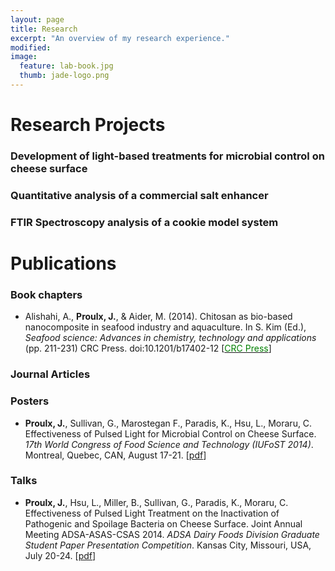 ```yaml
---
layout: page
title: Research
excerpt: "An overview of my research experience."
modified: 
image: 
  feature: lab-book.jpg
  thumb: jade-logo.png
---
```


# Research Projects

### Development of light-based treatments for microbial control on cheese surface

### Quantitative analysis of a commercial salt enhancer

### FTIR Spectroscopy analysis of a cookie model system

# Publications

### Book chapters

* Alishahi, A., **Proulx, J.**, & Aider, M. (2014). Chitosan as bio-based nanocomposite in seafood industry and aquaculture. In S. Kim (Ed.), *Seafood science: Advances in chemistry, technology and applications* (pp. 211-231) CRC Press. doi:10.1201/b17402-12 [[<span style="color:green">CRC Press</span>](http://www.crcnetbase.com/doi/abs/10.1201/b17402-12)]

### Journal Articles

### Posters

* **Proulx, J.**, Sullivan, G., Marostegan F., Paradis, K., Hsu, L., Moraru, C. Effectiveness of Pulsed Light for Microbial Control on Cheese Surface. *17th World Congress of Food Science and Technology (IUFoST 2014)*. Montreal, Quebec, CAN, August 17-21. [[pdf](https://dl.dropboxusercontent.com/u/51364198/Poster_IUFoST.pdf)]

### Talks

* **Proulx, J.**, Hsu, L., Miller, B., Sullivan, G., Paradis, K., Moraru, C. Effectiveness of Pulsed Light Treatment on the Inactivation of Pathogenic and Spoilage Bacteria on Cheese Surface.  Joint Annual Meeting ADSA-ASAS-CSAS 2014. *ADSA Dairy Foods Division Graduate Student Paper Presentation Competition*. Kansas City, Missouri, USA, July 20-24. [[pdf](https://dl.dropboxusercontent.com/u/51364198/Presentation_ADSA.pdf)]
